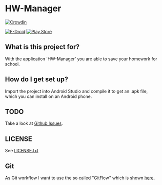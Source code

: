 # HW-Manager #

[![Crowdin](https://d322cqt584bo4o.cloudfront.net/hw-manager/localized.png)](https://crowdin.com/project/hw-manager)

[![F-Droid](https://f-droid.org/wiki/images/0/06/F-Droid-button_get-it-on.png)](https://f-droid.org/repository/browse/?fdfilter=hw-manager&fdid=de.nico.ha_manager)
[![Play Store](https://developer.android.com/images/brand/en_generic_rgb_wo_60.png)](https://play.google.com/store/apps/details?id=de.nico.ha_manager)

## What is this project for? ##

With the application 'HW-Manager' you are able to save your homework for school.

## How do I get set up? ##

Import the project into Android Studio and compile it to get an .apk file, which you can install on an Android phone.

## TODO ##

Take a look at [Github Issues](https://github.com/hw-manager/android/issues).

## LICENSE ##

See [LICENSE.txt](https://github.com/hw-manager/android/blob/develop/LICENSE.txt)

## Git ##

As Git workflow I want to use the so called "GitFlow" which is shown [here](https://www.atlassian.com/git/tutorials/comparing-workflows/gitflow-workflow).
